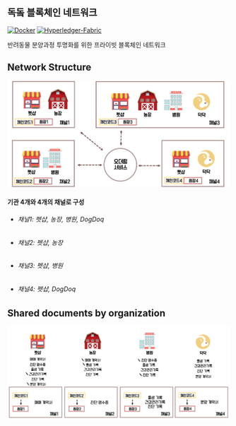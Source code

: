 ## 독돜 블록체인 네트워크

[![Docker](https://img.shields.io/badge/Docker-18.09.3-blue.svg)](https://www.docker.com/)
[![Hyperledger-Fabric](https://img.shields.io/badge/Hyperledger--Fabric-1.4.0-green.svg)](https://www.hyperledger.org/projects/fabric)


반려동물 분양과정 투명화를 위한 프라이빗 블록체인 네트워크

 Network Structure
 -----------------
![NetworkImage](./images/dogdoq-network-image.png)

  #### 기관 4개와 4개의 채널로 구성
  * ###### 채널1: 펫샵, 농장, 병원, DogDoq
  * ###### 채널2: 펫샵, 농장
  * ###### 채널3: 펫샵, 병원
  * ###### 채널4: 펫샵, DogDoq

 Shared documents by organization
 --------------------------------
![NetworkImage2](./images/dogdoq-network-image2.png)
